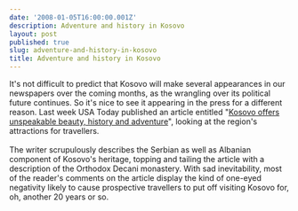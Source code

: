 ```yaml
---
date: '2008-01-05T16:00:00.001Z'
description: Adventure and history in Kosovo
layout: post
published: true
slug: adventure-and-history-in-kosovo
title: Adventure and history in Kosovo
---
```


It's not difficult to predict that Kosovo will make several appearances in our newspapers over the coming months, as the wrangling over its political future continues. So it's nice to see it appearing in the press for a different reason. Last week USA Today published an article entitled "<a href="http://www.usatoday.com/travel/destinations/2008-01-02-kosovo-adventure-history_N.htm?csp=34">Kosovo offers unspeakable beauty, history and adventure</a>", looking at the region's attractions for travellers.<br /><br />The writer scrupulously describes the Serbian as well as Albanian component of Kosovo's heritage, topping and tailing the article with a description of the Orthodox Decani monastery. With sad inevitability, most of the reader's comments on the article display the kind of one-eyed negativity likely to cause prospective travellers to put off visiting Kosovo for, oh, another 20 years or so.